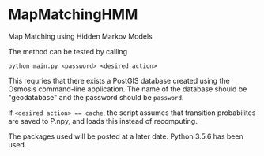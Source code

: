 # MapMatchingHMM

Map Matching using Hidden Markov Models

The method can be tested by calling 

```
python main.py <password> <desired action>
```

This requries that there exists a PostGIS database created using the Osmosis command-line application.
The name of the database should be "geodatabase" and the password should be ``password``. 

If ``<desired action> == cache``, the script assumes that transition probabilites are saved to P.npy, 
and loads this instead of recomputing. 

The packages used will be posted at a later date. Python 3.5.6 has been used. 

